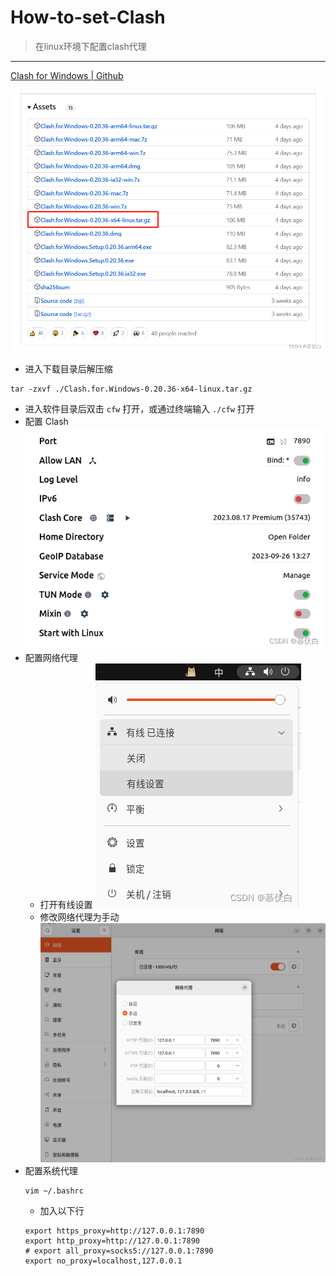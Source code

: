 # How-to-set-Clash
> 在linux环境下配置clash代理

---

[Clash for Windows | Github](https://github.com/Fndroid/clash_for_windows_pkg/releases)

![clash for windows](https://github.com/MorphBai/How-to-set-Clash/blob/main/clash%20for%20windows.png)
- 进入下载目录后解压缩
```shell
tar -zxvf ./Clash.for.Windows-0.20.36-x64-linux.tar.gz
```
- 进入软件目录后双击 `cfw` 打开，或通过终端输入 `./cfw` 打开
- 配置 Clash
![set clash](https://github.com/MorphBai/How-to-set-Clash/blob/main/set%20clash.png)
- 配置网络代理
	- 打开有线设置
		![network proxy](https://github.com/MorphBai/How-to-set-Clash/blob/main/network%20proxy.png)
	- 修改网络代理为手动
	![set network proxy](https://github.com/MorphBai/How-to-set-Clash/blob/main/set%20network%20proxy.png)
- 配置系统代理
	```shell
	vim ~/.bashrc
	```
	- 加入以下行
	```shell
	export https_proxy=http://127.0.0.1:7890
	export http_proxy=http://127.0.0.1:7890
	# export all_proxy=socks5://127.0.0.1:7890
	export no_proxy=localhost,127.0.0.1
	```

